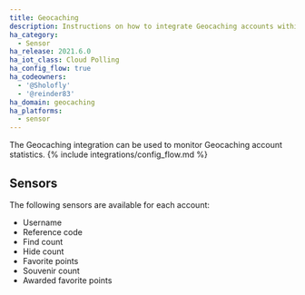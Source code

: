 ```yaml
---
title: Geocaching
description: Instructions on how to integrate Geocaching accounts within Home Assistant.
ha_category:
  - Sensor
ha_release: 2021.6.0
ha_iot_class: Cloud Polling
ha_config_flow: true
ha_codeowners:
  - '@Sholofly'
  - '@reinder83'
ha_domain: geocaching
ha_platforms:
  - sensor
---
```


The Geocaching integration can be used to monitor Geocaching account statistics.
{% include integrations/config_flow.md %}
## Sensors

The following sensors are available for each account:

- Username
- Reference code
- Find count
- Hide count
- Favorite points
- Souvenir count
- Awarded favorite points
